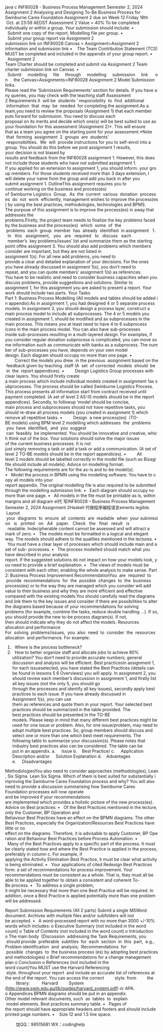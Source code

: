 java c
INF80028 - Business Process Management
Semester 2, 2024
Assignment 2 Analysing and Designing To-Be Business Process for Swinburne Cares Foundation
Assignment 2 due on Week 12 Friday 18th  Oct. at 23:59 AEDST Assessment 2 Value = 40%
To be completed individually or within a group. Your submission should include:
•   Submit one copy of the report, Modelling file per group.
•   Submit your group report via Assignment 2 submission link on INF80028 Canvas > Assignment>Assignment 2 information and submission link
•    The Team Contribution Statement (TCS) MUST be completed and included in the appendix of your group report.
•   Assignment 2 Team Charter should be completed and submit via Assignment 2 Team charter submission link on Canvas.
•   Submit     modelling     file     through     modelling     submission     link      on     the Canvas>Assignments>INF80028 Assignment 2 Model Submission links.
Please read the ‘Submission Requirements’ section for details. If you have any queries, you may check with the teaching staff
Assessment 2 Requirements
It  will be  students ’ responsibility  to  find  additional  information  that  may  be  needed  for completing the assignment.As a team,you need to review the proposals (Assignment 1) that each member puts forward for submission. You need to discuss each proposal on its merits and decide which one(s) will be best suited to use as your foundation for this assessment (Assignment 2)*. This will ensure that as a team you agree on the starting point for your assessment.*Note  that  forming  assignment  2  groups  are  students’  responsibilities.  We  will  provide instructions for you to self-enrol into a group. You should do this before we post assignment 1 results, your decision is not biased by results and feedback from the INF80028 assignment 1. However, this does not include those students who have not submitted assignment 1. If you applied for an extension to assignment 1, you should inform. your group members. For those students received more than 3 days extension, I will delete your name from the group and add you back in after you submit assignment 1.
OutlineThis assignment requires you to continue working on the business and process(es) of Swinburne Logistics  Group.  As  the  current  various  donation  processes  do  not  work  efficiently, management wishes to improve the process(es) by using the best practices, methodologies, technologies and BPMS. The purpose of this assignment is to improve the process(es) in away that addresses the problems.Firstly, the project team needs to finalize the key problems faced by the business and the process(es)  which  some  of  the  problems  each  group  member  has  already  identified  in assignment   1.   In   this   assignment,   you   are   required   to   discuss   each   member’s  key problems/issues’ list and summarize them as the starting point ofthe assignment 3. You should also add problems which members consider are important, but they are not listed in assignment 1(s). For all new add problems, you need to provide a clear and detailed explanation of your decisions. For the ones you have already discussed in assignment 1(s), you don’t need to repeat, and you can quote members’ assignment 1(s) as references. You have to be realistic and need to consider business capacities when you discuss problems, provide suggestions and solutions.
Similar to assignment 1, for this assignment you are asked to present a report.
Your work should include two parts.
Your Tasks
Part 1: Business Process Modelling (All models and tables should be added in appendix):As in assignment 1, you had designed 4 or 5 separate process models. In assignment 3, you should design a process layer, construct a main process model to include all subprocesses. The 4 or 5 models you created in assignment 1, should be modified and as subprocesses in the main process. This means you at least need to have 4 to 6 subprocess icons in the main process model. You can also have sub-processes inside sub-processes resulting in a multi-layered design. For examples, if you consider regular donation subprocess is complicated, you can move some information such as communicate with banks as a subprocess. The number of sub-processes you have, depends on your own model design. Each diagram should occupy no more than one page.
•         Correct the models you drew  in the previous  assignment based on the  feedback given by teaching  staff (A  set  of corrected  models  should  be  in  the  report appendices).
•         Design Logistics Group processes with clear layers. You should firstly create a main process which include individual models created in assignment 1as subprocesses. The process should be called Swinburne Logistics Process. This process presents all information start from contract received until payment completed. (A set of level 2 AS-IS models should be in the report appendices). Secondly, to followup ‘model should be concise, main process and subprocesses should not have repetitive tasks, you should re-draw all process models (you created in assignment 1) which remove all repetitive tasks.
•         Design  a new process(es)  (TO-BE models) using BPM level 2 modelling which addresses  the  problems  you  have  identified,  and  you  suggest  can  feasibly  be implemented. You should be innovative and creative, which think out of the box. Your solutions should solve the major issues of the current business processes. It is not just simply removing a task or add a task or add a communication. (A set of level 2 TO-BE models should be in the report appendices).
•         All level 2 models should be labelled correctly in the model file (such as Bizagi file should include all models).
Advice on modelling format:
The following requirements are for the as-is and to-be model(s).
•   Model the process in BPMN using the modelling software. You have to copy all models into your report appendix. The original modelling file is also required to be submitted through the modelling submission link.
•   Each diagram should occupy no more than one page.
•   All models in the file must be printable as is, within margins and all diagram el代 写INF80028 – Business Process Management Semester 2, 2024 Assignment 2Haskell
代做程序编程语言ements legible.  Layout  your  diagrams  to  ensure  all  contents  are  readable  when  your submission   is   printed   on   A4   paper.   Check   the   final   result   is   readable. Indecipherable content cannot be assessed and will attract a mark of zero.
•   The models must be formatted in a logical and elegant way. The models should adhere to the qualities mentioned in the lectures.
•   You must have a clear layer of processes which should include main and a set of sub- processes.
•   The process modelled should match what you have described in your analysis report. If the suggested solutions do not impact on how your models look, you need to provide a brief explanation.
•   The views of models must be consistent with each other, enabling the whole analysis to make sense.
Part 2: Business Process Improvement RecommendationYou  are  required  to  provide  recommendations  for  the  possible  changes  to  the  business process(es) or to the way they are managed which you consider will add value to their business and why they are more efficient and effective compared with the existing models.You should carefully read the diagrams and link them to the key issues and consider if there are possibilities to alter the diagrams based because of your recommendations for solving problems (for example, combine the tasks, reduce double handling …). If so, you should provide the new to-be process diagram(s). If not, then should indicate why they do not affect the models.
Resources allocation and performance
For  solving  problems/issues,  you  also  need  to  consider  the  resources  allocation  and performance. For example:
1.   Where is the process bottleneck?
2.   How to better organize staff and allocate jobs to achieve 80% utilization?
You don’t need to provide accurate numbers; general discussion and analysis will be efficient.
Best practicesIn assignment 1, for each issueselected, you have stated the Best Practices (details can be found in lessons 5  6 Overviews) you will apply. In assignment 2, you should review each member’s discussion in assignment 1, and firstly list all key issues (not the only 5, you should go through the processes and identify all key issues), secondly apply best practices to each issue. If you have already discussed in Assignment 1(s), you can use them as references and quote them in your report. Your selected best practices should be summarized in the table provided. The best practices should be presented in the TO-BE models. Please keep in mind that many different best practices might be used for one issue or problem. Also, for one issue/problem, may need to adopt multiple best practices. So, group members should discuss and select one or more than one which best meet requirements. The following table to summarize your discussion(s). Please notes that industry best practices also can be considered. The table can be put in an appendix.
a.     Issue
b.    Best
Practice/
c.     Application
Description
and/or     Solution Explanation
d.    Advantages
e.     Disadvantages





MethodologiesYou also need to consider approaches (methodologies), Lean, Six Sigma  Lean Six Sigma. Which of them is best suited for substantially improving the Swinburne Cares Foundation process and why? You will also need to provide a discussion summarising how Swinburne Cares Foundation processes will now operate and be improved if your recommendations are implemented which provides a holistic picture of the new process(es).
Advice on Best practices:
•   Of the Best Practices mentioned in the lecture, only the Customer, BP Operation and Behaviour Best Practices have an effect on the BPMN diagrams. The other Best Practices, especially the Organization/Resources Best Practices have little or no effect on the diagrams. Therefore, it is advisable to apply Customer, BP Operation and Behaviour Best Practices before Process Automation.
•   Many of the Best Practices apply to a specific part of the process. It must be clearly stated how and where the Best Practice is applied in the process, preferably in column c. For example, if applying the Activity Elimination Best Practice, it must be clear what activity is being eliminated.
•   Your applications of cited Redesign Best Practices form. a set of recommendations for process improvement. Your recommendations must be consistent as a whole. That is, they must all be able to be applied together to obtain a consistent and coherent To-Be process.
•   To address a single problem, it might be necessary that more than one Best Practice will be required. In addition, once a Best Practice is applied potentially more than one problem will be addressed.


Report Submission Requirements (All 2 parts)
Submit a single MSWord document. Archives with multiple files and/or subfolders will not be accepted.
•   A word-processed report with no more than 3000 +/-10% words which includes:
o Executive Summary (not included in the word count)
o Table of Contents (not included in the word count)
o Introduction
o The main body  (Discussion  addressing the Task Requirements, you  should provide  preferable  subtitles  for  each  section  in  this  part,  e.g.,  Problem identification  and  analysis;  Recommendations  for  possible  changes  to  the business process (es) by adopting best practices and methodologies)
o Brief recommendations for a change management plan
o Conclusion
o References (not included in the word count)You MUST use the Harvard Referencing  style. throughout your report  and include an accurate list of references at the end of the report. You can access the correct         style. from         the          library:          Harvard         System
(http://www.swin.edu.au/lib/guides/harvard_system.pdf) or APA.
o Appendices
BPMN diagrams should be put in an appendix.
Other model relevant documents, such  as  tables  to  explain  model elements.
Best practices summary table.
•   Pages of the report should have appropriate headers and footers and should include printed page numbers.
•    Size 12 and 1.5 line space.







         
加QQ：99515681  WX：codinghelp
